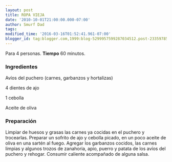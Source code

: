 ```yaml
---
layout: post
title: ROPA VIEJA
date: '2010-10-01T21:00:00.000-07:00'
author: Smurf Dad
tags: 
modified_time: '2016-03-16T01:52:41.961-07:00'
blogger_id: tag:blogger.com,1999:blog-5299957599287034512.post-2335978514056181798
---
```


Para 4 personas.
<b>Tiempo</b> 60 minutos.

<h3>Ingredientes</h3>

Avíos del puchero (carnes, garbanzos y hortalizas)

4 dientes de ajo

1 cebolla

Aceite de oliva

<h3>Preparación</h3>

Limpiar de huesos y grasas las carnes ya cocidas en el puchero y trocearlas. Preparar un sofrito de ajo y cebolla picado, en un poco aceite de oliva en una sartén al fuego. Agregar los garbanzos cocidos, las carnes limpias y algunos trozos de zanahoria, apio, puerro y patata de los avíos del puchero y rehogar. Consumir caliente acompañado de alguna salsa.

